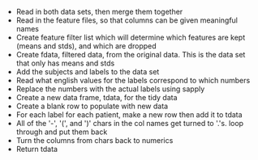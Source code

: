 * Read in both data sets, then merge them together
* Read in the feature files, so that columns can be given meaningful names
* Create feature filter list which will determine which features are
    kept (means and stds), and which are dropped
* Create fdata, filtered data, from the original data. This is the data set
    that only has means and stds
* Add the subjects and labels to the data set
* Read what english values for the labels correspond to which numbers
* Replace the numbers with the actual labels using sapply
* Create a new data frame, tdata, for the tidy data
* Create a blank row to populate with new data
* For each label for each patient, make a new row then add it to tdata
* All of the '-', '(', and ')' chars in the col names get turned to '.'s.
    loop through and put them back
* Turn the columns from chars back to numerics
* Return tdata
